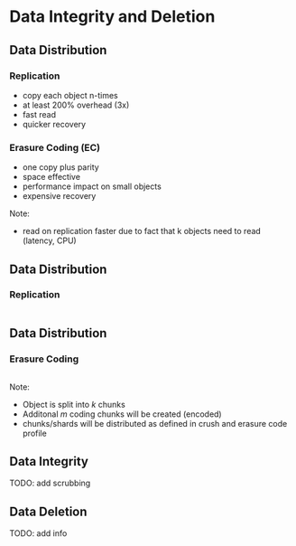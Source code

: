 <!-- .slide: data-state="section-break" id="section-break-2.2" data-timing="10s" -->
# Data Integrity and Deletion


<!-- .slide: data-state="normal" id="data-1" data-timing="20s" data-menu-title="Thread Actors" -->
## Data Distribution

### Replication <!-- .element: class="fragment" data-fragment-index="0" -->
* copy each object n-times <!-- .element: class="fragment" data-fragment-index="0" -->
* at least 200% overhead (3x) <!-- .element: class="fragment" data-fragment-index="0" -->
* fast read <!-- .element: class="fragment" data-fragment-index="0" -->
* quicker recovery <!-- .element: class="fragment" data-fragment-index="0" -->

### Erasure Coding (EC) <!-- .element: class="fragment" data-fragment-index="1" -->
* one copy plus parity <!-- .element: class="fragment" data-fragment-index="1" -->
* space effective <!-- .element: class="fragment" data-fragment-index="1" -->
* performance impact on small objects <!-- .element: class="fragment" data-fragment-index="1" -->
* expensive recovery <!-- .element: class="fragment" data-fragment-index="1" -->

Note:
- read on replication faster due to fact that k objects need to read (latency, CPU)


<!-- .slide: data-state="normal" id="data-2" data-timing="20s" data-menu-title="Replication Diagram" -->
## Data Distribution

### Replication
<div>
  <center><img data-src="images/replica_explained.svg" style="width:30%"></center>
</div>


<!-- .slide: data-state="normal" id="EC-0.2" data-timing="20s" data-menu-title="Erasure Coding Diagram" -->
## Data Distribution

### Erasure Coding
<div>
  <center><img data-src="images/ec_explained_extra.svg" style="width:65%"></center>
</div>

Note:
- Object is split into *k* chunks
- Additonal *m* coding chunks will be created (encoded)
- chunks/shards will be distributed as defined in crush and erasure code profile


<!-- .slide: data-state="normal" id="data-1" data-timing="20s" data-menu-title="Thread Actors" -->
## Data Integrity

TODO: add scrubbing

<!-- .slide: data-state="normal" id="data-2" data-timing="20s" data-menu-title="General considerations" -->
## Data Deletion

TODO: add info 
